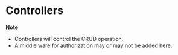 # Controllers

**Note**

* Controllers will control the CRUD operation.
* A middle ware for authorization may or may not be added here.
